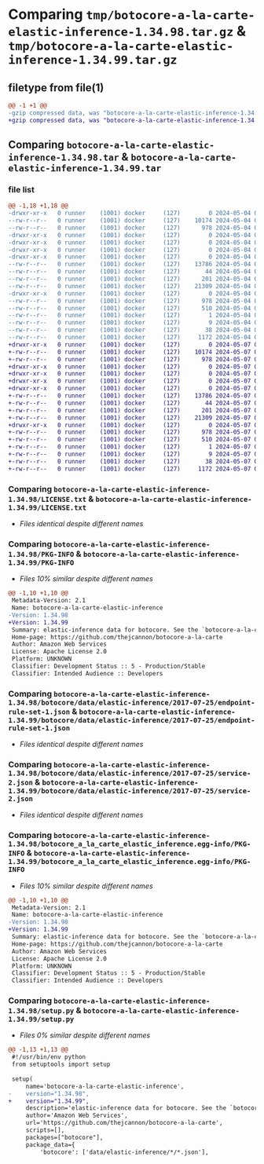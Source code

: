 # Comparing `tmp/botocore-a-la-carte-elastic-inference-1.34.98.tar.gz` & `tmp/botocore-a-la-carte-elastic-inference-1.34.99.tar.gz`

## filetype from file(1)

```diff
@@ -1 +1 @@
-gzip compressed data, was "botocore-a-la-carte-elastic-inference-1.34.98.tar", last modified: Sat May  4 01:01:24 2024, max compression
+gzip compressed data, was "botocore-a-la-carte-elastic-inference-1.34.99.tar", last modified: Tue May  7 01:02:26 2024, max compression
```

## Comparing `botocore-a-la-carte-elastic-inference-1.34.98.tar` & `botocore-a-la-carte-elastic-inference-1.34.99.tar`

### file list

```diff
@@ -1,18 +1,18 @@
-drwxr-xr-x   0 runner    (1001) docker     (127)        0 2024-05-04 01:01:24.662121 botocore-a-la-carte-elastic-inference-1.34.98/
--rw-r--r--   0 runner    (1001) docker     (127)    10174 2024-05-04 01:01:24.000000 botocore-a-la-carte-elastic-inference-1.34.98/LICENSE.txt
--rw-r--r--   0 runner    (1001) docker     (127)      978 2024-05-04 01:01:24.662121 botocore-a-la-carte-elastic-inference-1.34.98/PKG-INFO
-drwxr-xr-x   0 runner    (1001) docker     (127)        0 2024-05-04 01:01:24.658121 botocore-a-la-carte-elastic-inference-1.34.98/botocore/
-drwxr-xr-x   0 runner    (1001) docker     (127)        0 2024-05-04 01:01:24.658121 botocore-a-la-carte-elastic-inference-1.34.98/botocore/data/
-drwxr-xr-x   0 runner    (1001) docker     (127)        0 2024-05-04 01:01:24.658121 botocore-a-la-carte-elastic-inference-1.34.98/botocore/data/elastic-inference/
-drwxr-xr-x   0 runner    (1001) docker     (127)        0 2024-05-04 01:01:24.662121 botocore-a-la-carte-elastic-inference-1.34.98/botocore/data/elastic-inference/2017-07-25/
--rw-r--r--   0 runner    (1001) docker     (127)    13786 2024-05-04 01:01:11.000000 botocore-a-la-carte-elastic-inference-1.34.98/botocore/data/elastic-inference/2017-07-25/endpoint-rule-set-1.json
--rw-r--r--   0 runner    (1001) docker     (127)       44 2024-05-04 01:01:11.000000 botocore-a-la-carte-elastic-inference-1.34.98/botocore/data/elastic-inference/2017-07-25/examples-1.json
--rw-r--r--   0 runner    (1001) docker     (127)      201 2024-05-04 01:01:11.000000 botocore-a-la-carte-elastic-inference-1.34.98/botocore/data/elastic-inference/2017-07-25/paginators-1.json
--rw-r--r--   0 runner    (1001) docker     (127)    21309 2024-05-04 01:01:11.000000 botocore-a-la-carte-elastic-inference-1.34.98/botocore/data/elastic-inference/2017-07-25/service-2.json
-drwxr-xr-x   0 runner    (1001) docker     (127)        0 2024-05-04 01:01:24.662121 botocore-a-la-carte-elastic-inference-1.34.98/botocore_a_la_carte_elastic_inference.egg-info/
--rw-r--r--   0 runner    (1001) docker     (127)      978 2024-05-04 01:01:24.000000 botocore-a-la-carte-elastic-inference-1.34.98/botocore_a_la_carte_elastic_inference.egg-info/PKG-INFO
--rw-r--r--   0 runner    (1001) docker     (127)      510 2024-05-04 01:01:24.000000 botocore-a-la-carte-elastic-inference-1.34.98/botocore_a_la_carte_elastic_inference.egg-info/SOURCES.txt
--rw-r--r--   0 runner    (1001) docker     (127)        1 2024-05-04 01:01:24.000000 botocore-a-la-carte-elastic-inference-1.34.98/botocore_a_la_carte_elastic_inference.egg-info/dependency_links.txt
--rw-r--r--   0 runner    (1001) docker     (127)        9 2024-05-04 01:01:24.000000 botocore-a-la-carte-elastic-inference-1.34.98/botocore_a_la_carte_elastic_inference.egg-info/top_level.txt
--rw-r--r--   0 runner    (1001) docker     (127)       38 2024-05-04 01:01:24.662121 botocore-a-la-carte-elastic-inference-1.34.98/setup.cfg
--rw-r--r--   0 runner    (1001) docker     (127)     1172 2024-05-04 01:01:24.000000 botocore-a-la-carte-elastic-inference-1.34.98/setup.py
+drwxr-xr-x   0 runner    (1001) docker     (127)        0 2024-05-07 01:02:26.632099 botocore-a-la-carte-elastic-inference-1.34.99/
+-rw-r--r--   0 runner    (1001) docker     (127)    10174 2024-05-07 01:02:26.000000 botocore-a-la-carte-elastic-inference-1.34.99/LICENSE.txt
+-rw-r--r--   0 runner    (1001) docker     (127)      978 2024-05-07 01:02:26.632099 botocore-a-la-carte-elastic-inference-1.34.99/PKG-INFO
+drwxr-xr-x   0 runner    (1001) docker     (127)        0 2024-05-07 01:02:26.628098 botocore-a-la-carte-elastic-inference-1.34.99/botocore/
+drwxr-xr-x   0 runner    (1001) docker     (127)        0 2024-05-07 01:02:26.628098 botocore-a-la-carte-elastic-inference-1.34.99/botocore/data/
+drwxr-xr-x   0 runner    (1001) docker     (127)        0 2024-05-07 01:02:26.628098 botocore-a-la-carte-elastic-inference-1.34.99/botocore/data/elastic-inference/
+drwxr-xr-x   0 runner    (1001) docker     (127)        0 2024-05-07 01:02:26.628098 botocore-a-la-carte-elastic-inference-1.34.99/botocore/data/elastic-inference/2017-07-25/
+-rw-r--r--   0 runner    (1001) docker     (127)    13786 2024-05-07 01:02:10.000000 botocore-a-la-carte-elastic-inference-1.34.99/botocore/data/elastic-inference/2017-07-25/endpoint-rule-set-1.json
+-rw-r--r--   0 runner    (1001) docker     (127)       44 2024-05-07 01:02:10.000000 botocore-a-la-carte-elastic-inference-1.34.99/botocore/data/elastic-inference/2017-07-25/examples-1.json
+-rw-r--r--   0 runner    (1001) docker     (127)      201 2024-05-07 01:02:10.000000 botocore-a-la-carte-elastic-inference-1.34.99/botocore/data/elastic-inference/2017-07-25/paginators-1.json
+-rw-r--r--   0 runner    (1001) docker     (127)    21309 2024-05-07 01:02:10.000000 botocore-a-la-carte-elastic-inference-1.34.99/botocore/data/elastic-inference/2017-07-25/service-2.json
+drwxr-xr-x   0 runner    (1001) docker     (127)        0 2024-05-07 01:02:26.628098 botocore-a-la-carte-elastic-inference-1.34.99/botocore_a_la_carte_elastic_inference.egg-info/
+-rw-r--r--   0 runner    (1001) docker     (127)      978 2024-05-07 01:02:26.000000 botocore-a-la-carte-elastic-inference-1.34.99/botocore_a_la_carte_elastic_inference.egg-info/PKG-INFO
+-rw-r--r--   0 runner    (1001) docker     (127)      510 2024-05-07 01:02:26.000000 botocore-a-la-carte-elastic-inference-1.34.99/botocore_a_la_carte_elastic_inference.egg-info/SOURCES.txt
+-rw-r--r--   0 runner    (1001) docker     (127)        1 2024-05-07 01:02:26.000000 botocore-a-la-carte-elastic-inference-1.34.99/botocore_a_la_carte_elastic_inference.egg-info/dependency_links.txt
+-rw-r--r--   0 runner    (1001) docker     (127)        9 2024-05-07 01:02:26.000000 botocore-a-la-carte-elastic-inference-1.34.99/botocore_a_la_carte_elastic_inference.egg-info/top_level.txt
+-rw-r--r--   0 runner    (1001) docker     (127)       38 2024-05-07 01:02:26.632099 botocore-a-la-carte-elastic-inference-1.34.99/setup.cfg
+-rw-r--r--   0 runner    (1001) docker     (127)     1172 2024-05-07 01:02:26.000000 botocore-a-la-carte-elastic-inference-1.34.99/setup.py
```

### Comparing `botocore-a-la-carte-elastic-inference-1.34.98/LICENSE.txt` & `botocore-a-la-carte-elastic-inference-1.34.99/LICENSE.txt`

 * *Files identical despite different names*

### Comparing `botocore-a-la-carte-elastic-inference-1.34.98/PKG-INFO` & `botocore-a-la-carte-elastic-inference-1.34.99/PKG-INFO`

 * *Files 10% similar despite different names*

```diff
@@ -1,10 +1,10 @@
 Metadata-Version: 2.1
 Name: botocore-a-la-carte-elastic-inference
-Version: 1.34.98
+Version: 1.34.99
 Summary: elastic-inference data for botocore. See the `botocore-a-la-carte` package for more info.
 Home-page: https://github.com/thejcannon/botocore-a-la-carte
 Author: Amazon Web Services
 License: Apache License 2.0
 Platform: UNKNOWN
 Classifier: Development Status :: 5 - Production/Stable
 Classifier: Intended Audience :: Developers
```

### Comparing `botocore-a-la-carte-elastic-inference-1.34.98/botocore/data/elastic-inference/2017-07-25/endpoint-rule-set-1.json` & `botocore-a-la-carte-elastic-inference-1.34.99/botocore/data/elastic-inference/2017-07-25/endpoint-rule-set-1.json`

 * *Files identical despite different names*

### Comparing `botocore-a-la-carte-elastic-inference-1.34.98/botocore/data/elastic-inference/2017-07-25/service-2.json` & `botocore-a-la-carte-elastic-inference-1.34.99/botocore/data/elastic-inference/2017-07-25/service-2.json`

 * *Files identical despite different names*

### Comparing `botocore-a-la-carte-elastic-inference-1.34.98/botocore_a_la_carte_elastic_inference.egg-info/PKG-INFO` & `botocore-a-la-carte-elastic-inference-1.34.99/botocore_a_la_carte_elastic_inference.egg-info/PKG-INFO`

 * *Files 10% similar despite different names*

```diff
@@ -1,10 +1,10 @@
 Metadata-Version: 2.1
 Name: botocore-a-la-carte-elastic-inference
-Version: 1.34.98
+Version: 1.34.99
 Summary: elastic-inference data for botocore. See the `botocore-a-la-carte` package for more info.
 Home-page: https://github.com/thejcannon/botocore-a-la-carte
 Author: Amazon Web Services
 License: Apache License 2.0
 Platform: UNKNOWN
 Classifier: Development Status :: 5 - Production/Stable
 Classifier: Intended Audience :: Developers
```

### Comparing `botocore-a-la-carte-elastic-inference-1.34.98/setup.py` & `botocore-a-la-carte-elastic-inference-1.34.99/setup.py`

 * *Files 0% similar despite different names*

```diff
@@ -1,13 +1,13 @@
 #!/usr/bin/env python
 from setuptools import setup
 
 setup(
     name='botocore-a-la-carte-elastic-inference',
-    version="1.34.98",
+    version="1.34.99",
     description='elastic-inference data for botocore. See the `botocore-a-la-carte` package for more info.',
     author='Amazon Web Services',
     url='https://github.com/thejcannon/botocore-a-la-carte',
     scripts=[],
     packages=["botocore"],
     package_data={
         'botocore': ['data/elastic-inference/*/*.json'],
```


